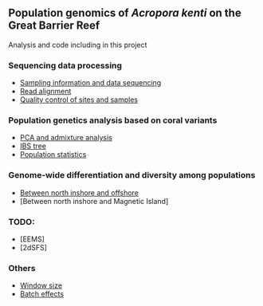 ## Population genomics of *Acropora kenti* on the Great Barrier Reef

Analysis and code including in this project

### Sequencing data processing
- [Sampling information and data sequencing](00.sample_sequencing_info.md)
- [Read alignment](01.read_alignment.md)
- [Quality control of sites and samples](02.quality_control.md)

### Population genetics analysis based on coral variants

- [PCA and admixture analysis](04.population_structure.md)
- [IBS tree](05.IBS-tree.md)
- [Population statistics](06.genetic_statistics.md)

### Genome-wide differentiation and diversity among populations

- [Between north inshore and offshore](08.selective_sweep_inshore_offshore.md)
- [Between north inshore and Magnetic Island]


### TODO:
- [EEMS]
- [2dSFS]

### Others

- [Window size](0x.window_size.md)
- [Batch effects](0x.Batch_effects.md)
